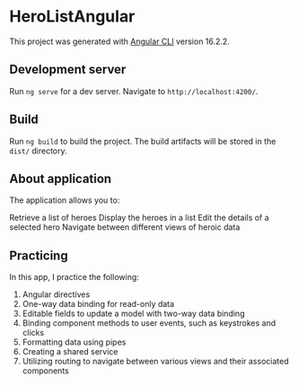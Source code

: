 # HeroListAngular

This project was generated with [Angular CLI](https://github.com/angular/angular-cli) version 16.2.2.

## Development server

Run `ng serve` for a dev server. Navigate to `http://localhost:4200/`. 

## Build

Run `ng build` to build the project. The build artifacts will be stored in the `dist/` directory.

## About application

The application allows you to:

Retrieve a list of heroes
Display the heroes in a list
Edit the details of a selected hero
Navigate between different views of heroic data

## Practicing 


In this app, I practice the following:

1. Angular directives
2. One-way data binding for read-only data
3. Editable fields to update a model with two-way data binding
4. Binding component methods to user events, such as keystrokes and clicks
5. Formatting data using pipes
6. Creating a shared service
7. Utilizing routing to navigate between various views and their associated components